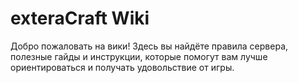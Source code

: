 # exteraCraft Wiki

Добро пожаловать на вики! Здесь вы найдёте правила сервера, полезные гайды и инструкции, которые помогут вам лучше ориентироваться и получать удовольствие от игры.